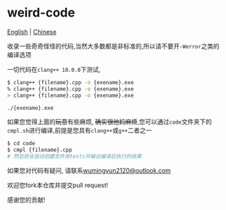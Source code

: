# weird-code

[English](README-en.md) | [Chinese]()

收录一些奇奇怪怪的代码,当然大多数都是非标准的,所以请不要开`-Werror`之类的编译选项

一切代码在`clang++ 10.0.0`下测试, 

```bash
$ clang++ {filename}.cpp -o {exename}.exe
% clang++ {filename}.cpp -o {exename}.exe
> clang++ {filename}.cpp -o {exename}.exe

./{exename}.exe
```

如果您觉得上面的~~玩意~~有些麻烦, ~~确实很他妈麻烦~~,您可以通过`code`文件夹下的`cmpl.sh`进行编译,前提是您具有`clang++`或`g++`二者之一

```bash
$ cd code
$ cmpl {filename}.cpp
# 然后将会自动创建文件夹tests并输出编译后执行的结果
```

如果您对代码有疑问, 请联系[wumingyun2120@outlook.com](mailto:wumingyun2120@outlook.com)

欢迎您fork本仓库并提交pull request!

感谢您的贡献!